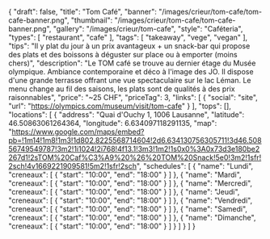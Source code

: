 {
    "draft": false,
    "title": "Tom Café",
    "banner": "/images/crieur/tom-cafe/tom-cafe-banner.png",
    "thumbnail": "/images/crieur/tom-cafe/tom-cafe-banner.png",
    "gallery": "/images/crieur/tom-cafe",
    "style": "Caféteria",
    "types": [
        "restaurant",
        "cafe"
    ],
    "tags": [
        "takeaway",
        "vege",
        "vegan"
    ],
    "tips": "Il y plat du jour à un prix avantageux + un snack-bar qui propose des plats et des boissons à déguster sur place ou à emporter (moins chers)",
    "description": "Le TOM café se trouve au dernier étage du Musée olympique. Ambiance  contemporaine et déco à l'image des JO. Il dispose d'une grande terrasse offrant une vue spectaculaire sur le lac Léman. Le menu change au fil des saisons, les plats sont de qualités à des prix raisonnables",
    "price": "~25 CHF",
    "priceTag": 3,
    "links": [
        {
            "social": "site",
            "url": "https://olympics.com/museum/visit/tom-cafe"
        }
    ],
    "tops": [],
    "locations": [
        {
            "address": "Quai d'Ouchy 1, 1006 Lausanne",
            "latitude": 46.50863061264364,
            "longitude": 6.634097118291135,
            "map": "https://www.google.com/maps/embed?pb=!1m14!1m8!1m3!1d802.8225568714604!2d6.634130756305711!3d46.50856749549787!3m2!1i1024!2i768!4f13.1!3m3!1m2!1s0x0%3A0x73d3e180be2267d1!2sTOM%20Caf%C3%A9%20%26%20TOM%20Snack!5e0!3m2!1sfr!2sch!4v1669221909581!5m2!1sfr!2sch",
            "schedules": [
                {
                    "name": "Lundi",
                    "creneaux": [
                        {
                            "start": "10:00",
                            "end": "18:00"
                        }
                    ]
                },
                {
                    "name": "Mardi",
                    "creneaux": [
                        {
                            "start": "10:00",
                            "end": "18:00"
                        }
                    ]
                },
                {
                    "name": "Mercredi",
                    "creneaux": [
                        {
                            "start": "10:00",
                            "end": "18:00"
                        }
                    ]
                },
                {
                    "name": "Jeudi",
                    "creneaux": [
                        {
                            "start": "10:00",
                            "end": "18:00"
                        }
                    ]
                },
                {
                    "name": "Vendredi",
                    "creneaux": [
                        {
                            "start": "10:00",
                            "end": "18:00"
                        }
                    ]
                },
                {
                    "name": "Samedi",
                    "creneaux": [
                        {
                            "start": "10:00",
                            "end": "18:00"
                        }
                    ]
                },
                {
                    "name": "Dimanche",
                    "creneaux": [
                        {
                            "start": "10:00",
                            "end": "18:00"
                        }
                    ]
                }
            ]
        }
    ]
}